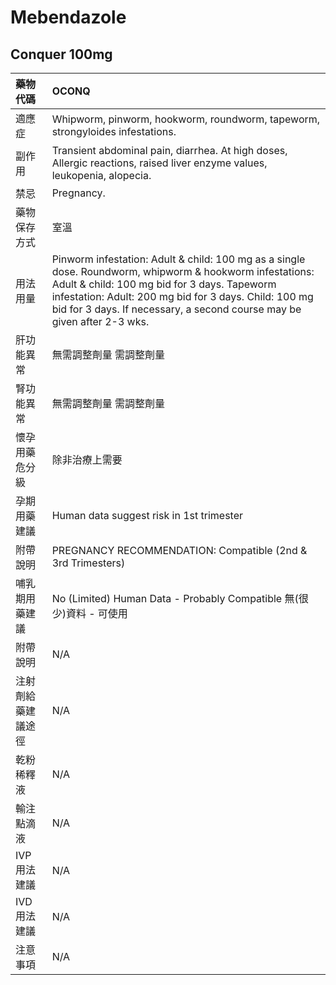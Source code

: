 # Mebendazole

## Conquer 100mg

| 藥物代碼 | OCONQ |
| :--- | :--- |
| 適應症 | Whipworm, pinworm, hookworm, roundworm, tapeworm, strongyloides infestations. |
| 副作用 | Transient abdominal pain, diarrhea. At high doses, Allergic reactions, raised liver enzyme values, leukopenia, alopecia. |
| 禁忌 | Pregnancy. |
| 藥物保存方式 | 室溫 |
| 用法用量 | Pinworm infestation: Adult & child: 100 mg as a single dose. Roundworm, whipworm & hookworm infestations: Adult & child: 100 mg bid for 3 days. Tapeworm infestation:  Adult: 200 mg bid for 3 days.  Child: 100 mg bid for 3 days. If necessary, a second course may be given after 2-3 wks. |
| 肝功能異常 | 無需調整劑量  需調整劑量 |
| 腎功能異常 | 無需調整劑量  需調整劑量 |
| 懷孕用藥危分級 | 除非治療上需要 |
| 孕期用藥建議 | Human data suggest risk in 1st trimester |
| 附帶說明 | PREGNANCY RECOMMENDATION: Compatible \(2nd & 3rd Trimesters\) |
| 哺乳期用藥建議 | No \(Limited\) Human Data - Probably Compatible 無\(很少\)資料 - 可使用 |
| 附帶說明 | N/A |
| 注射劑給藥建議途徑 | N/A |
| 乾粉稀釋液 | N/A |
| 輸注點滴液 | N/A |
| IVP 用法建議 | N/A |
| IVD 用法建議 | N/A |
| 注意事項 | N/A |


